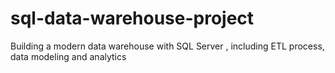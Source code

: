 # sql-data-warehouse-project
Building a modern data warehouse with SQL Server , including ETL process, data modeling and analytics
